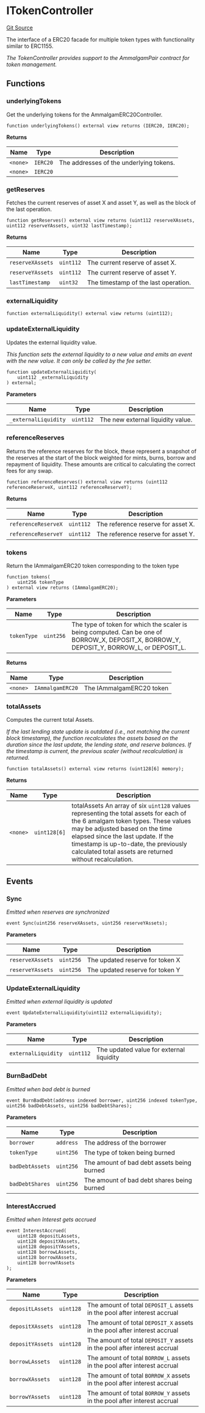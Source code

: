 # ITokenController
[Git Source](https://github.com/Ammalgam-Protocol/core-v1/blob/b02f234f650997c7e7f19495c04e5606555377fd/contracts/interfaces/tokens/ITokenController.sol)

The interface of a ERC20 facade for multiple token types with functionality similar to ERC1155.

*The TokenController provides support to the AmmalgamPair contract for token management.*


## Functions
### underlyingTokens

Get the underlying tokens for the AmmalgamERC20Controller.


```solidity
function underlyingTokens() external view returns (IERC20, IERC20);
```
**Returns**

|Name|Type|Description|
|----|----|-----------|
|`<none>`|`IERC20`|The addresses of the underlying tokens.|
|`<none>`|`IERC20`||


### getReserves

Fetches the current reserves of asset X and asset Y, as well as the block of the last operation.


```solidity
function getReserves() external view returns (uint112 reserveXAssets, uint112 reserveYAssets, uint32 lastTimestamp);
```
**Returns**

|Name|Type|Description|
|----|----|-----------|
|`reserveXAssets`|`uint112`|The current reserve of asset X.|
|`reserveYAssets`|`uint112`|The current reserve of asset Y.|
|`lastTimestamp`|`uint32`|The timestamp of the last operation.|


### externalLiquidity


```solidity
function externalLiquidity() external view returns (uint112);
```

### updateExternalLiquidity

Updates the external liquidity value.

*This function sets the external liquidity to a new value and emits an event with the new value. It can only be called by the fee setter.*


```solidity
function updateExternalLiquidity(
    uint112 _externalLiquidity
) external;
```
**Parameters**

|Name|Type|Description|
|----|----|-----------|
|`_externalLiquidity`|`uint112`|The new external liquidity value.|


### referenceReserves

Returns the reference reserves for the block, these represent a snapshot of the
reserves at the start of the block weighted for mints, burns, borrow and repayment of
liquidity. These amounts are critical to calculating the correct fees for any swap.


```solidity
function referenceReserves() external view returns (uint112 referenceReserveX, uint112 referenceReserveY);
```
**Returns**

|Name|Type|Description|
|----|----|-----------|
|`referenceReserveX`|`uint112`|The reference reserve for asset X.|
|`referenceReserveY`|`uint112`|The reference reserve for asset Y.|


### tokens

Return the IAmmalgamERC20 token corresponding to the token type


```solidity
function tokens(
    uint256 tokenType
) external view returns (IAmmalgamERC20);
```
**Parameters**

|Name|Type|Description|
|----|----|-----------|
|`tokenType`|`uint256`|The type of token for which the scaler is being computed. Can be one of BORROW_X, DEPOSIT_X, BORROW_Y, DEPOSIT_Y, BORROW_L, or DEPOSIT_L.|

**Returns**

|Name|Type|Description|
|----|----|-----------|
|`<none>`|`IAmmalgamERC20`|The IAmmalgamERC20 token|


### totalAssets

Computes the current total Assets.

*If the last lending state update is outdated (i.e., not matching the current block timestamp),
the function recalculates the assets based on the duration since the last update, the lending state,
and reserve balances. If the timestamp is current, the previous scaler (without recalculation) is returned.*


```solidity
function totalAssets() external view returns (uint128[6] memory);
```
**Returns**

|Name|Type|Description|
|----|----|-----------|
|`<none>`|`uint128[6]`|totalAssets An array of six `uint128` values representing the total assets for each of the 6 amalgam token types. These values may be adjusted based on the time elapsed since the last update. If the timestamp is up-to-date, the previously calculated total assets are returned without recalculation.|


## Events
### Sync
*Emitted when reserves are synchronized*


```solidity
event Sync(uint256 reserveXAssets, uint256 reserveYAssets);
```

**Parameters**

|Name|Type|Description|
|----|----|-----------|
|`reserveXAssets`|`uint256`|The updated reserve for token X|
|`reserveYAssets`|`uint256`|The updated reserve for token Y|

### UpdateExternalLiquidity
*Emitted when external liquidity is updated*


```solidity
event UpdateExternalLiquidity(uint112 externalLiquidity);
```

**Parameters**

|Name|Type|Description|
|----|----|-----------|
|`externalLiquidity`|`uint112`|The updated value for external liquidity|

### BurnBadDebt
*Emitted when bad debt is burned*


```solidity
event BurnBadDebt(address indexed borrower, uint256 indexed tokenType, uint256 badDebtAssets, uint256 badDebtShares);
```

**Parameters**

|Name|Type|Description|
|----|----|-----------|
|`borrower`|`address`|The address of the borrower|
|`tokenType`|`uint256`|The type of token being burned|
|`badDebtAssets`|`uint256`|The amount of bad debt assets being burned|
|`badDebtShares`|`uint256`|The amount of bad debt shares being burned|

### InterestAccrued
*Emitted when Interest gets accrued*


```solidity
event InterestAccrued(
    uint128 depositLAssets,
    uint128 depositXAssets,
    uint128 depositYAssets,
    uint128 borrowLAssets,
    uint128 borrowXAssets,
    uint128 borrowYAssets
);
```

**Parameters**

|Name|Type|Description|
|----|----|-----------|
|`depositLAssets`|`uint128`|The amount of total `DEPOSIT_L` assets in the pool after interest accrual|
|`depositXAssets`|`uint128`|The amount of total `DEPOSIT_X` assets in the pool after interest accrual|
|`depositYAssets`|`uint128`|The amount of total `DEPOSIT_Y` assets in the pool after interest accrual|
|`borrowLAssets`|`uint128`|The amount of total `BORROW_L` assets in the pool after interest accrual|
|`borrowXAssets`|`uint128`|The amount of total `BORROW_X` assets in the pool after interest accrual|
|`borrowYAssets`|`uint128`|The amount of total `BORROW_Y` assets in the pool after interest accrual|

